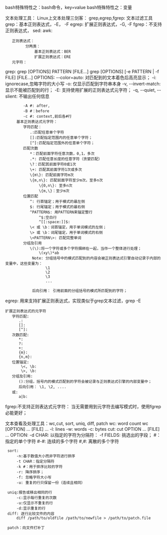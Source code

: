 bash特殊特性之：bash命令，key=value
bash特殊特性之：变量

文本处理工具：
   Linux上文本处理三剑客：
       grep,egrep,fgrep: 文本过滤工具
           grep：基本正则表达式，-E， -F
           egrep: 扩展正则表达式，-G, -F
           fgrep：不支持正则表达式，
       sed:
       awk:
       
       正则表达式：
             分两类：
                 基本正则表达式：BER
                 扩展正则表达式：ERE
       元字符：  
grep:
    grep [OPTIONS] PATTERN [FILE...]
    grep [OPTIONS] [-e PATTERN | -f FILE] [FILE...]
         OPTIONS:
            --color=auto: 对匹配到的文本着色后高亮显示；
            -i: ignorecase,忽略字符的大小写
            -o: 仅显示匹配到字符串本身
            -v, --invert-match: 显示不能被匹配到的行；
            -E: 支持使用扩展的正则表达式元字符；
            -q, --quiet, --slient: 不输出任何信息
            
            -A #: after,
            -B #：before
            -c #: context,前后各#行
         基本正则表达式元字符：
            字符匹配：
               .:匹配任意单个字符
               []:匹配指定范围内的任意单个字符；
               [^]:匹配指定范围外的任意单个字符；
            匹配次数
               *：匹配前面字符任意次数，0,1，多次
               .*: 匹配任意长度的任意字符（贪婪匹配）
               \?：匹配其前面字符0或1次
               \+: 匹配其前面字符1次或多次
               \{m\}: 匹配前面字符m次
               \{m,n\}: 匹配前面字符至少m次，至多n次
                   \{0,n\}: 至多n次
                   \{m,\}：至少m次
            位置匹配
               ^: 行首锚定；用于模式的最左侧
               $: 行尾锚定；用于模式的最右侧
               ^PATTERN$: 用PATTERN来锚定整行
                   ^$:空白行
                   ^[[:space:]]$:
               \< 或 \b：词首锚定，用于单词模式的左侧；
               \> 或 \b：词尾锚定，用于单词模式的右侧
               \<PATTERN\>: 匹配完整单词
            分组及引用
               \(\):将一个字符或多个字符捆绑在一起，当作一个整体进行处理；
                   \(xy\)*ab
                Note: 分组括号中的模式匹配到的内容会被正则表达式引擎自动记录于内部的变量中，这些变量为：
                      \1
                      \2
                      \3
                      ...
                      
                后向引用： 引用前面的分组括号的模式所匹配到的字符；
               
egrep:
    用来支持扩展正则表达式，实现类似于grep文本过滤，grep -E
    
    扩展正则表达式的元字符
       字符匹配:
          .:
          []:
          [^]:
       次数匹配:
          *:
          ?:
          +:
          {m}:
          {n,m}:
       位置锚定:
           \<, \b:
           \>, \b:
       分组及引用:
          ():分组，括号内的模式匹配到的字符会被记录与正则表达式引擎的内部变量中；
          后向引用： \1, \2, ....
       或:
          a|b:
    
fgrep:不支持正则表达式元字符：
    当无需要用到元字符去编写模式时，使用fgrep必能更好；
  
文本查看及处理工具：wc,cut, sort, uniq, diff, patch
    wc: word count
        wc [OPTION] ... [FILE] ...
           -l: lines
           -w: words
           -c: bytes
     cut:
          cut OPTION ... [FILE] ...
              OPTION:
                  -d CHAR: 以指定的字符为分隔符：
                  -f FIELDS: 挑选出的字段；
                        #： 指定的单个字符
                        #-#: 连续的多个字符
                        #,#: 离散的多个字符
                        
     sort:
         -n:基于数值大小而非字符进行排序
         -t CHAR：指定分隔符
         -k #：用于排序比较的字符
         -r: 降序排序；
         -f: 忽略字符大小写
         -u: 重复的行只保留一份（连续且相同）
         
     uniq:报告或移出相同的行
         -c:显示每行重复的次数
         -u:仅显示不重复的行
         -d:显示重复的行
     diff: 逐行比较文件的内容
         diff /path/to/oldfile /path/to/newfile > /path/to/patch.file
         
     patch：向文件打补丁
